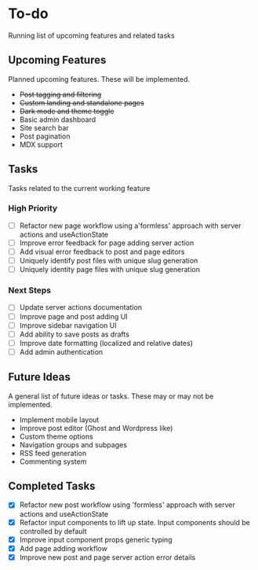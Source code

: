 # To-do

Running list of upcoming features and related tasks

## Upcoming Features

Planned upcoming features. These will be implemented.

- ~~Post tagging and filtering~~
- ~~Custom landing and standalone pages~~
- ~~Dark mode and theme toggle~~
- Basic admin dashboard
- Site search bar
- Post pagination
- MDX support

## Tasks

Tasks related to the current working feature

### High Priority

- [ ] Refactor new page workflow using a'formless' approach with server actions and useActionState
- [ ] Improve error feedback for page adding server action
- [ ] Add visual error feedback to post and page editors
- [ ] Uniquely identify post files with unique slug generation
- [ ] Uniquely identity page files with unique slug generation

### Next Steps

- [ ] Update server actions documentation
- [ ] Improve page and post adding UI
- [ ] Improve sidebar navigation UI
- [ ] Add ability to save posts as drafts
- [ ] Improve date formatting (localized and relative dates)
- [ ] Add admin authentication

## Future Ideas

A general list of future ideas or tasks. These may or may not be implemented.

- Implement mobile layout
- Improve post editor (Ghost and Wordpress like)
- Custom theme options
- Navigation groups and subpages
- RSS feed generation
- Commenting system

## Completed Tasks

- [x] Refactor new post workflow using 'formless' approach with server actions and useActionState
- [x] Refactor input components to lift up state. Input components should be controlled by default
- [x] Improve input component props generic typing
- [x] Add page adding workflow
- [x] Improve new post and page server action error details
